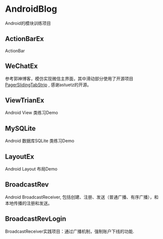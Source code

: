 # AndroidBlog

Android的模块训练项目

## ActionBarEx

ActionBar

## WeChatEx

参考郭神博客，模仿实现微信主界面，其中滑动部分使用了开源项目 [PagerSlidingTabStrip](https://github.com/astuetz/PagerSlidingTabStrip) , 感谢astuetz的开源。 

## ViewTrianEx

Android View 类练习Demo

## MySQLite

Android 数据库SQLite 类练习Demo

## LayoutEx

Android Layout 布局Demo

## BroadcastRev

Android BroadcastReceiver, 包括创建、注册、发送（普通广播、有序广播），和本地传播的注册和发送。

## BroadcastRevLogin

BroadcastReceiver实践项目：通过广播机制，强制账户下线的功能.